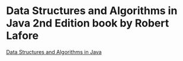 # Data Structures and Algorithms in Java 2nd Edition book by Robert Lafore 

[Data Structures and Algorithms in Java](https://www.amazon.com/gp/product/B075F9H5G1/ref=dbs_a_def_rwt_hsch_vapi_tkin_p1_i0)